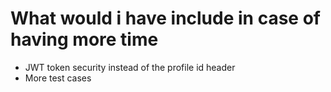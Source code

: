 # What would i have include in case of having more time
* JWT token security instead of the profile id header
* More test cases
